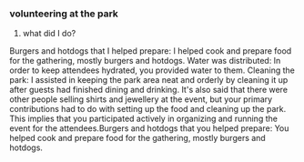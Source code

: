 ### volunteering at the park
1) what did I do?

Burgers and hotdogs that I helped prepare: I helped cook and prepare food for the gathering, mostly burgers and hotdogs.
Water was distributed: In order to keep attendees hydrated, you provided water to them.
Cleaning the park: I assisted in keeping the park area neat and orderly by cleaning it up after guests had finished dining and drinking.
It's also said that there were other people selling shirts and jewellery at the event, but your primary contributions had to do with setting up the food and cleaning up the park. This implies that you participated actively in organizing and running the event for the attendees.Burgers and hotdogs that you helped prepare: You helped cook and prepare food for the gathering, mostly burgers and hotdogs.
